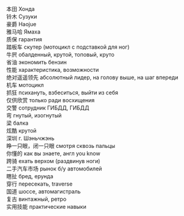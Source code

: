 <!-- https://www.zhihu.com/question/8990046279/answer/1928056153901867290 -->

本田 Хонда  
铃木 Сузуки  
豪爵 Haojue  
雅马哈 Ямаха  
质保 гарантия  
踏板车 скутер (мотоцикл с подставкой для ног)  
牛屄 обалденный, крутой, топовый, круто  
省油 экономить бензин  
性能 характеристика, возможности  
绝对遥遥领先 абсолютный лидер, на голову выше, на шаг впереди  
机车 мотоцикл  
抓狂 психануть, взбеситься, выйти из себя  
仅供欣赏 только ради восхищения  
交警 сотрудник ГИБДД, ГИБДД  
弯 гнутый, изогнутый  
梁 балка  
炫酷 крутой  
深圳 г. Шэньчжэнь  
睁一只眼，闭一只眼 смотря сквозь пальцы  
你懂的 как вы знаете, англ you know  
跨骑 ехать верхом (раздвинув ноги)  
二手汽车市场 рынок б/у автомобилей  
瞎扯 бред, ерунда  
穿行 пересекать, traverse  
国道 шоссе, автомагистраль  
复古 винтажный, ретро  
实用技能 практические навыки
